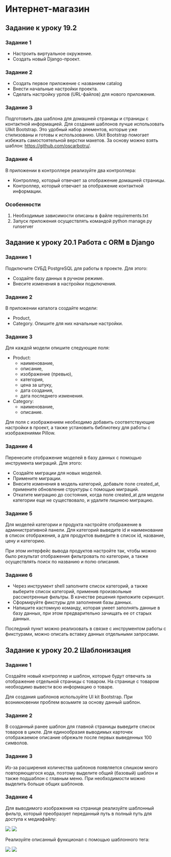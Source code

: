 # Интернет-магазин

## Задание к уроку 19.2

### Задание 1
- Настроить виртуальное окружение.
- Создать новый Django-проект.

### Задание 2
- Создать первое приложение с названием catalog
- Внести начальные настройки проекта.
- Сделать настройку урлов (URL-файлов) для нового приложения.

### Задание 3
Подготовить два шаблона для домашней страницы и страницы с контактной информацией.
Для создания шаблонов лучше использовать UIkit Bootstrap. 
Это удобный набор элементов, которые уже стилизованы и готовы к использованию.
UIkit Bootstrap помогает избежать самостоятельной верстки макетов.
За основу можно взять шаблон: https://github.com/oscarbotru/.

### Задание 4
В приложении в контроллере реализуйте два контроллера:
- Контроллер, который отвечает за отображение домашней страницы.
- Контроллер, который отвечает за отображение контактной информации.

### Особенности
1. Необходимые зависимости описаны в файле requirements.txt
2. Запуск приложения осуществлять командой  python manage.py runserver

## Задание к уроку 20.1 Работа с ORM в Django

### Задание 1
Подключите СУБД PostgreSQL для работы в проекте. Для этого:
- Создайте базу данных в ручном режиме.
- Внесите изменения в настройки подключения.

### Задание 2
В приложении каталога создайте модели:
- Product,
- Category.
Опишите для них начальные настройки.

### Задание 3
Для каждой модели опишите следующие поля:
- Product:
  - наименование,
  - описание,
  - изображение (превью),
  - категория,
  - цена за штуку,
  - дата создания,
  - дата последнего изменения.
- Category:
  - наименование,
  - описание.

Для поля с изображением необходимо добавить соответствующие настройки в проект, 
а также установить библиотеку для работы с изображениями Pillow.


### Задание 4
Перенесите отображение моделей в базу данных с помощью инструмента миграций. Для этого:
- Создайте миграции для новых моделей.
- Примените миграции.
- Внесите изменения в модель категорий, добавьте поле created_at, 
примените обновление структуры с помощью миграций.
- Откатите миграцию до состояния, когда поле created_at для модели категории еще не существовало, 
и удалите лишнюю миграцию.

### Задание 5
Для моделей категории и продукта настройте отображение в административной панели.
Для категорий выведите id и наименование в список отображения, 
а для продуктов выведите в список id, название, цену и категорию.

При этом интерфейс вывода продуктов настройте так, чтобы можно было результат отображения 
фильтровать по категории, а также осуществлять поиск по названию и полю описания.

### Задание 6
- Через инструмент shell заполните список категорий, а также выберите список категорий, 
применив произвольные рассмотренные фильтры. В качестве решения приложите скриншот.
- Сформируйте фикстуры для заполнения базы данных.
- Напишите кастомную команду, которая умеет заполнять данные в базу данных, 
при этом предварительно зачищать ее от старых данных.

Последний пункт можно реализовать в связке с инструментом работы с фикстурами, 
можно описать вставку данных отдельными запросами.


## Задание к уроку 20.2 Шаблонизация

### Задание 1
Создайте новый контроллер и шаблон, которые будут отвечать за отображение отдельной страницы с товаром. 
На странице с товаром необходимо вывести всю информацию о товаре.

Для создания шаблонов используйте UI kit Bootstrap. 
При возникновении проблем возьмите за основу данный шаблон.

### Задание 2
В созданный ранее шаблон для главной страницы выведите список товаров в цикле. 
Для единообразия выводимых карточек отображаемое описание обрежьте после первых выведенных 100 символов.

### Задание 3
Из-за расширения количества шаблонов появляется слишком много повторяющегося кода, 
поэтому выделите общий (базовый) шаблон и также подшаблон с главным меню.
При необходимости можно выделить больше общих шаблонов.

### Задание 4
Для выводимого изображения на странице реализуйте шаблонный фильтр, 
который преобразует переданный путь в полный путь для доступа к медиафайлу:

<!-- Исходный вариант --> 
<img src="/media/{{ object.image }}" />
<!-- Итоговый вариант -->
<img src="{{ object.image|mediapath }}" />

Реализуйте описанный функционал с помощью шаблонного тега:

<!-- Исходный вариант -->
<img src="/media/{{ object.image }}" />
<!-- Итоговый вариант -->
<img src="{% mediapath object.image %}" />
